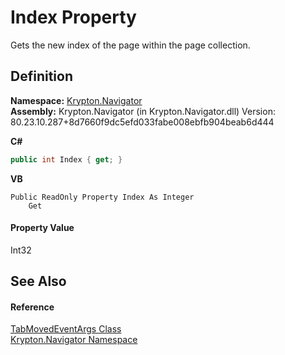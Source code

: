 # Index Property


Gets the new index of the page within the page collection.



## Definition
**Namespace:** <a href="a21ac074-d119-3dc6-bd1c-d3a12c0128bc.md">Krypton.Navigator</a>  
**Assembly:** Krypton.Navigator (in Krypton.Navigator.dll) Version: 80.23.10.287+8d7660f9dc5efd033fabe008ebfb904beab6d444

**C#**
``` C#
public int Index { get; }
```
**VB**
``` VB
Public ReadOnly Property Index As Integer
	Get
```



#### Property Value
Int32

## See Also


#### Reference
<a href="0b43c83b-b8a2-f7ca-015d-2419630d5849.md">TabMovedEventArgs Class</a>  
<a href="a21ac074-d119-3dc6-bd1c-d3a12c0128bc.md">Krypton.Navigator Namespace</a>  
